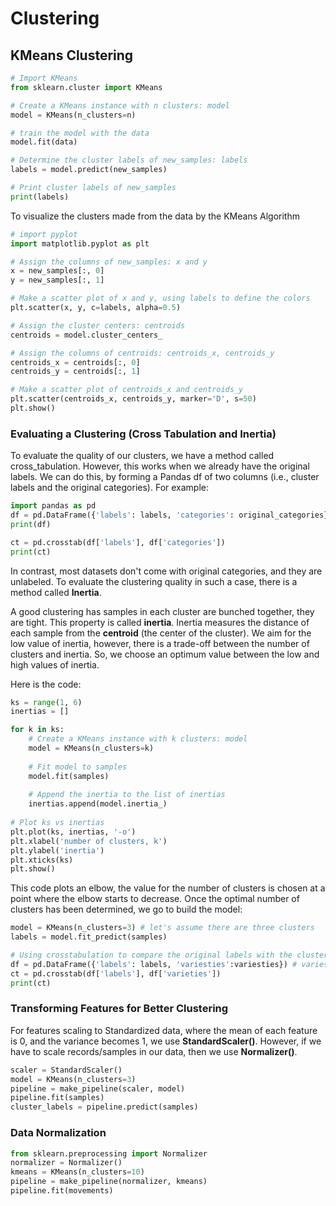 # Clustering
## KMeans Clustering

```python
# Import KMeans
from sklearn.cluster import KMeans

# Create a KMeans instance with n clusters: model
model = KMeans(n_clusters=n)

# train the model with the data
model.fit(data)

# Determine the cluster labels of new_samples: labels
labels = model.predict(new_samples)

# Print cluster labels of new_samples
print(labels)
```

To visualize the clusters made from the data by the KMeans Algorithm

```python
# import pyplot
import matplotlib.pyplot as plt

# Assign the columns of new_samples: x and y
x = new_samples[:, 0]
y = new_samples[:, 1]

# Make a scatter plot of x and y, using labels to define the colors
plt.scatter(x, y, c=labels, alpha=0.5)

# Assign the cluster centers: centroids
centroids = model.cluster_centers_

# Assign the columns of centroids: centroids_x, centroids_y
centroids_x = centroids[:, 0]
centroids_y = centroids[:, 1]

# Make a scatter plot of centroids_x and centroids_y
plt.scatter(centroids_x, centroids_y, marker='D', s=50)
plt.show()
```

### Evaluating a Clustering (Cross Tabulation and Inertia)
To evaluate the quality of our clusters, we have a method called cross_tabulation. However, this works when we already have the original labels. We can do this, by forming a Pandas df
of two columns (i.e., cluster labels and the original categories). For example:

```python
import pandas as pd
df = pd.DataFrame({'labels': labels, 'categories': original_categories})
print(df)
```

```python
ct = pd.crosstab(df['labels'], df['categories'])
print(ct)
```

In contrast, most datasets don't come with original categories, and they are unlabeled. To evaluate the clustering quality in such a case, there is a method called **Inertia**.

A good clustering has samples in each cluster are bunched together, they are tight. This property is called **inertia**. Inertia measures the distance of each sample
from the **centroid** (the center of the cluster). We aim for the low value of inertia, however, there is a trade-off between the number of clusters and inertia. So, we choose
an optimum value between the low and high values of inertia.

Here is the code:

```python
ks = range(1, 6)
inertias = []

for k in ks:
    # Create a KMeans instance with k clusters: model
    model = KMeans(n_clusters=k)
    
    # Fit model to samples
    model.fit(samples)
    
    # Append the inertia to the list of inertias
    inertias.append(model.inertia_)
    
# Plot ks vs inertias
plt.plot(ks, inertias, '-o')
plt.xlabel('number of clusters, k')
plt.ylabel('inertia')
plt.xticks(ks)
plt.show()
```

This code plots an elbow, the value for the number of clusters is chosen at a point where the elbow starts to decrease.
Once the optimal number of clusters has been determined, we go to build the model:
```python
model = KMeans(n_clusters=3) # let's assume there are three clusters
labels = model.fit_predict(samples)

# Using crosstabulation to compare the original labels with the clusters' labels:
df = pd.DataFrame({'labels': labels, 'variesties':variesties}) # variesties is the orginal list of labels
ct = pd.crosstab(df['labels'], df['varieties'])
print(ct)
```

### Transforming Features for Better Clustering
For features scaling to Standardized data, where the mean of each feature is 0, and the variance becomes 1, we use **StandardScaler()**.
However, if we have to scale records/samples in our data, then we use **Normalizer()**.

```python
scaler = StandardScaler()
model = KMeans(n_clusters=3)
pipeline = make_pipeline(scaler, model)
pipeline.fit(samples)
cluster_labels = pipeline.predict(samples)
```
### Data Normalization

```python
from sklearn.preprocessing import Normalizer
normalizer = Normalizer()
kmeans = KMeans(n_clusters=10)
pipeline = make_pipeline(normalizer, kmeans)
pipeline.fit(movements)
```








